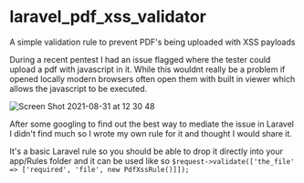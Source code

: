 # laravel_pdf_xss_validator
A simple validation rule to prevent PDF's being uploaded with XSS payloads

During a recent pentest I had an issue flagged where the tester could upload a pdf with javascript in it. While this wouldnt really be a problem if opened locally modern browsers often open them with built in viewer which allows the javascript to be executed.

![Screen Shot 2021-08-31 at 12 30 48](https://user-images.githubusercontent.com/55628650/131495811-2e245796-f70d-419a-b111-14937c299941.png)

After some googling to find out the best way to mediate the issue in Laravel I didn't find much so I wrote my own rule for it and thought I would share it.

It's a basic Laravel rule so you should be able to drop it directly into your app/Rules folder and it can be used like so 
`$request->validate(['the_file' => ['required', 'file', new PdfXssRule()]]);`




